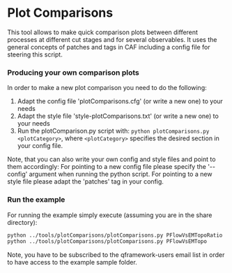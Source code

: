 # Plot Comparisons
This tool allows to make quick comparison plots between different processes at different
cut stages and for several observables. It uses the general concepts of patches and tags
in CAF including a config file for steering this script.

### Producing your own comparison plots

In order to make a new plot comparison you need to do the following:

   1. Adapt the config file 'plotComparisons.cfg' (or write a new one) to your needs
   2. Adapt the style file 'style-plotComparisons.txt' (or write a new one) to your needs
   3. Run the plotComparison.py script with:
       `python plotComparisons.py <plotCategory>`,
       where `<plotCategory>` specifies the desired section in your config file.

Note, that you can also write your own config and style files and point to them accordingly:
For pointing to a new config file please specify the '--config' argument when running the python script.
For pointing to a new style file please adapt the 'patches' tag in your config.

### Run the example
For running the example simply execute (assuming you are in the share directory):

```bash
python ../tools/plotComparisons/plotComparisons.py PFlowVsEMTopoRatio
python ../tools/plotComparisons/plotComparisons.py PFlowVsEMTopo
```

Note, you have to be subscribed to the qframework-users email list in order to have access to the example sample folder.